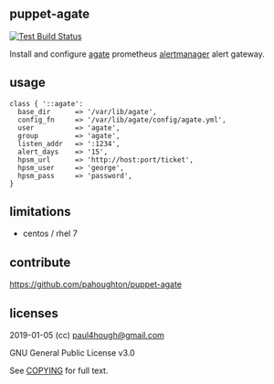 ## puppet-agate

[![Test Build Status](https://travis-ci.org/pahoughton/puppet-agate.png)](https://travis-ci.org/pahoughton/puppet-agate)

Install and configure [agate](https://github.com/pahoughton/agate)
prometheus [alertmanager](https://prometheus.io/docs/alerting/alertmanager/)
alert gateway.

## usage

```puppet
class { '::agate':
  base_dir		=> '/var/lib/agate',
  config_fn		=> '/var/lib/agate/config/agate.yml',
  user			=> 'agate',
  group			=> 'agate',
  listen_addr   => ':1234',
  alert_days    => '15',
  hpsm_url		=> 'http://host:port/ticket',
  hpsm_user		=> 'george',
  hpsm_pass		=> 'password',
}
```

## limitations

* centos / rhel 7

## contribute

https://github.com/pahoughton/puppet-agate

## licenses

2019-01-05 (cc) <paul4hough@gmail.com>

GNU General Public License v3.0

See [COPYING](../master/COPYING) for full text.
